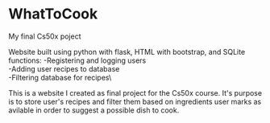 # WhatToCook
 My final Cs50x poject
 
 Website built using python with flask, HTML with bootstrap, and SQLite
functions:
 -Registering and logging users\
 -Adding user recipes to database\
 -Filtering database for recipes\

This is a website I created as final project for the Cs50x course. It's purpose is to store user's recipes and filter them based on ingredients user marks as avilable in order to suggest a possible dish to cook.
